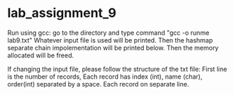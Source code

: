 # lab_assignment_9

Run using gcc: go to the directory and type command "gcc -o runme lab9.txt"
Whatever input file is used will be printed. 
Then the hashmap separate chain impolementation will be printed below.
Then the memory allocated will be freed.

If changing the input file, please follow the structure of the txt file:
First line is the number of records,
Each record has index (int), name (char), order(int) separated by a space.
Each record on separate line.
